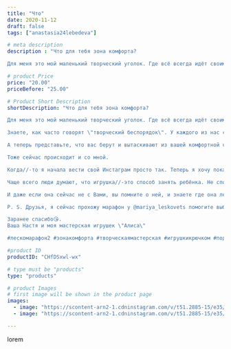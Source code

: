 ```yaml
---
title: "Что"
date: 2020-11-12
draft: false
tags: ["anastasia24lebedeva"]

# meta description
description : "Что для тебя зона комфорта?

Для меня это мой маленький творческий уголок. Где всё всегда идёт своим чередом. И хотя со стороны может показаться, что там полный"

# product Price
price: "20.00"
priceBefore: "25.00"

# Product Short Description
shortDescription: "Что для тебя зона комфорта?

Для меня это мой маленький творческий уголок. Где всё всегда идёт своим чередом. И хотя со стороны может показаться, что там полный кавардак, но на самом деле каждая вещь на своём месте.

Знаете, как часто говорят \"творческий беспорядок\". У каждого из нас свои понятия о порядке, правильности и красоте. 

А теперь представьте, что вас берут и вытаскивают из вашей комфортной среды, где все просто и понятно. В мир, где царят другие правила, принципы. Мир, который только с виду кажется простым.

Тоже сейчас происходит и со мной.

Когда//-то я начала вести свой Инстаграм просто так. Теперь я хочу показать Вам не только свои работы, но и то, для чего они нужны.

Чаще всего люди думают, что игрушка//-это способ занять ребёнка. Не спорю, отчасти это так. НО, игрушка это ещё и друг, который идёт с вами по одной дороге, держа вас крепко, чтобы вы не были одни.

И даже если она сейчас не с Вами, вы помните о ней, и знаете где она лежит.

P. S. Друзья, я сейчас прохожу марафон у @mariya_leskovets помогите выбрать какое фото лучше. Голосуйте в комментарии

Заранее спасибо😘.
Ваша Настя и моя мастерская игрушек \"Алиса\"

#лескомарафон2 #зонакомфорта #творческаямастерская #игрушкикрючком #подаркисвоимируками #подарки#ручнаяработа #зефирныеигрушки #пряжа #символгода2021 #флетлей #минводылайф #бычок #минеральныеводы"

#product ID
productID: "CHfDSxwl-wx"

# type must be "products"
type: "products"

# product Images
# first image will be shown in the product page
images:
  - image: "https://scontent-arn2-1.cdninstagram.com/v/t51.2885-15/e35/124459941_708659639760829_3815264893534681384_n.jpg?_nc_ht=scontent-arn2-1.cdninstagram.com&_nc_cat=101&_nc_ohc=qGJtfz4KczkAX-6kxZB&se=7&tp=1&oh=44e08183c2baf6b0163238243d422bb4&oe=605B7404&ig_cache_key=MjQ0MDY4NDAwNDQzMDk4MjA2MA%3D%3D.2"
  - image: "https://scontent-arn2-1.cdninstagram.com/v/t51.2885-15/e35/124686394_804598570273962_3243429749209368632_n.jpg?_nc_ht=scontent-arn2-1.cdninstagram.com&_nc_cat=106&_nc_ohc=CWqUf7sO4hYAX_20zyS&se=7&tp=1&oh=2d045f3db9e7e0179e654cfd610a9d85&oe=605A0F9F&ig_cache_key=MjQ0MDY4NDAwNDQxNDIyMjI2NQ%3D%3D.2"

---
```

lorem
